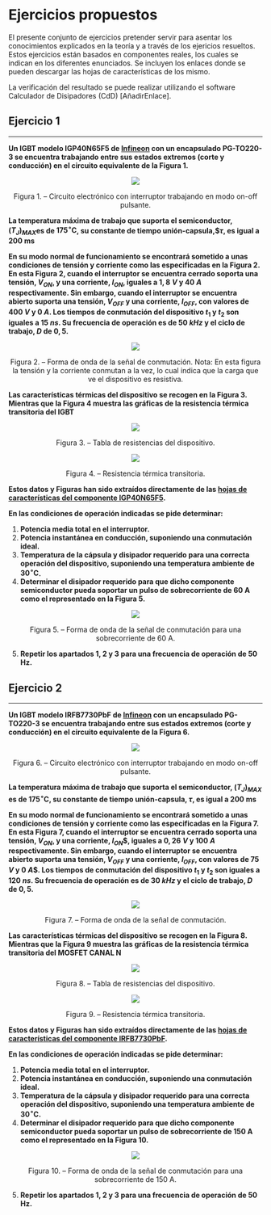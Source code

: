 # **Ejercicios propuestos**

El presente conjunto de ejercicios pretender servir para asentar los conocimientos explicados en la teoría y a través de los ejericios resueltos. Estos ejercicios están basados en componentes reales, los cuales se indican en los diferentes enunciados. Se incluyen los enlaces donde se pueden descargar las hojas de características de los mismo.

La verificación del resultado se puede realizar utilizando el software Calculador de Disipadores (CdD) [AñadirEnlace].

## **Ejercicio 1**
___
**Un IGBT modelo IGP40N65F5 de [Infineon](https://www.infineon.com/) con un encapsulado PG-TO220-3 se encuentra trabajando entre sus estados extremos (corte y conducción) en el circuito equivalente de la Figura 1.** 

<p align="center">
  <img src="../../assets/img/ejerciciosPropuestos/Ej Fig1.png">
</p>
<p align = "center">Figura 1. – Circuito electrónico con interruptor trabajando en modo on-off pulsante.</p> 

**La temperatura máxima de trabajo que suporta el semiconductor, $(T_J)_{MAX}$es de $175^{\circ}\text{C}$, su constante de tiempo unión-capsula,$$\tau$, es igual a $200\;\text{ms}$**


**En su modo normal de funcionamiento se encontrará sometido a unas condiciones de tensión y corriente como las especificadas en la Figura 2. En esta Figura 2, cuando el interruptor se encuentra cerrado soporta una tensión, $V_{ON}$, y una corriente, $I_{ON}$, iguales a $1,8\;V$ y $40\;A$ respectivamente. Sin embargo, cuando el interruptor se encuentra abierto suporta una tensión, $V_{OFF}$ y una corriente, $I_{OFF}$, con valores de $400\;V$ y $0\;A$. Los tiempos de conmutación del dispositivo $t_1$ y $t_2$ son iguales a $15\;ns$. Su frecuencia de operación es de $50\;kHz$ y el ciclo de trabajo, $D$ de $0,5$.**

<p align="center">
  <img src="../../assets/img/ejerciciosPropuestos/Ej Fig2.png">
</p>
<p align = "center">Figura 2. – Forma de onda de la señal de conmutación. Nota: En esta figura la tensión y la corriente conmutan a la vez, lo cual indica que la carga que ve el dispositivo es resistiva. </p>


**Las características térmicas del dispositivo se recogen en la Figura 3. Mientras que la Figura 4 muestra las gráficas de la resistencia térmica transitoria del IGBT**

<p align="center">
  <img src="../../assets/img/ejerciciosPropuestos/Ej Fig3.png">
</p>
<p align = "center">Figura 3. – Tabla de resistencias del dispositivo.</p>

<p align="center">
  <img src="../../assets/img/ejerciciosPropuestos/Ej Fig4.png">
</p>
<p align = "center">Figura 4. – Resistencia térmica transitoria.</p>

**Estos datos y Figuras han sido extraídos directamente de las [hojas de características del componente IGP40N65F5](https://www.infineon.com/cms/en/product/power/igbt/igbt-discretes/igp40n65f5/#!documents).**

**En las condiciones de operación indicadas se pide determinar:**
1. **Potencia media total en el interruptor.**
2. **Potencia instantánea en conducción, suponiendo una conmutación ideal.**
3. **Temperatura de la cápsula y disipador requerido para una correcta operación del dispositivo, suponiendo una temperatura ambiente de $30^{\circ}\text{C}$.**
4. **Determinar el disipador requerido para que dicho componente semiconductor pueda soportar un pulso de sobrecorriente de $60\;\text{A}$ como el representado en la Figura 5.**
<p align="center">
  <img src="../../assets/img/ejerciciosPropuestos/Ej Fig5.png">
</p>
<p align = "center">Figura 5. – Forma de onda de la señal de conmutación para una sobrecorriente de 60 A.</p>

5. **Repetir los apartados 1, 2 y 3 para una frecuencia de operación de $50\;\text{Hz}$.**


## **Ejercicio 2**
___
**Un IGBT modelo IRFB7730PbF de [Infineon](https://www.infineon.com/) con un encapsulado PG-TO220-3 se encuentra trabajando entre sus estados extremos (corte y conducción) en el circuito equivalente de la Figura 6.** 

<p align="center">
  <img src="../../assets/img/ejerciciosPropuestos/Ej Fig6.png">
</p>
<p align = "center">Figura 6. – Circuito electrónico con interruptor trabajando en modo on-off pulsante.</p> 

**La temperatura máxima de trabajo que suporta el semiconductor, $(T_J)_{MAX}$ es de $175^{\circ}\text{C}$, su constante de tiempo unión-capsula, $\tau$, es igual a $200\;\text{ms}$**


**En su modo normal de funcionamiento se encontrará sometido a unas condiciones de tensión y corriente como las especificadas en la Figura 7. En esta Figura 7, cuando el interruptor se encuentra cerrado soporta una tensión, $V_{ON}$, y una corriente, $I_{ON}$$, iguales a $0,26\;V$ y $100\;A$ respectivamente. Sin embargo, cuando el interruptor se encuentra abierto suporta una tensión, $V_{OFF}$ y una corriente, $I_{OFF}$, con valores de $75\;V$ y $0\;A$$. Los tiempos de conmutación del dispositivo $t_1$ y $t_2$ son iguales a $120\;ns$. Su frecuencia de operación es de $30\;kHz$ y el ciclo de trabajo, $D$ de $0,5$.**

<p align="center">
  <img src="../../assets/img/ejerciciosPropuestos/Ej Fig7.png">
</p>
<p align = "center">Figura 7. – Forma de onda de la señal de conmutación.</p>


**Las características térmicas del dispositivo se recogen en la Figura 8. Mientras que la Figura 9 muestra las gráficas de la resistencia térmica transitoria del MOSFET CANAL N**

<p align="center">
  <img src="../../assets/img/ejerciciosPropuestos/Ej Fig8.png">
</p>
<p align = "center">Figura 8. – Tabla de resistencias del dispositivo.</p>

<p align="center">
  <img src="../../assets/img/ejerciciosPropuestos/Ej Fig9.png">
</p>
<p align = "center">Figura 9. – Resistencia térmica transitoria.</p>

**Estos datos y Figuras han sido extraídos directamente de las [hojas de características del componente IRFB7730PbF](https://www.infineon.com/cms/en/product/power/mosfet/n-channel/irfs7730/#!documents).**

**En las condiciones de operación indicadas se pide determinar:**
1. **Potencia media total en el interruptor.**
2. **Potencia instantánea en conducción, suponiendo una conmutación ideal.**
3. **Temperatura de la cápsula y disipador requerido para una correcta operación del dispositivo, suponiendo una temperatura ambiente de $30^{\circ}\text{C}$.**
4. **Determinar el disipador requerido para que dicho componente semiconductor pueda soportar un pulso de sobrecorriente de $150\;\text{A}$ como el representado en la Figura 10.**
<p align="center">
  <img src="../../assets/img/ejerciciosPropuestos/Ej Fig10.png">
</p>
<p align = "center">Figura 10. – Forma de onda de la señal de conmutación para una sobrecorriente de 150 A.</p>

5. **Repetir los apartados 1, 2 y 3 para una frecuencia de operación de $50\;\text{Hz}$.**